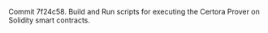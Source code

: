 Commit 7f24c58.                    Build and Run scripts for executing the Certora Prover on Solidity smart contracts.